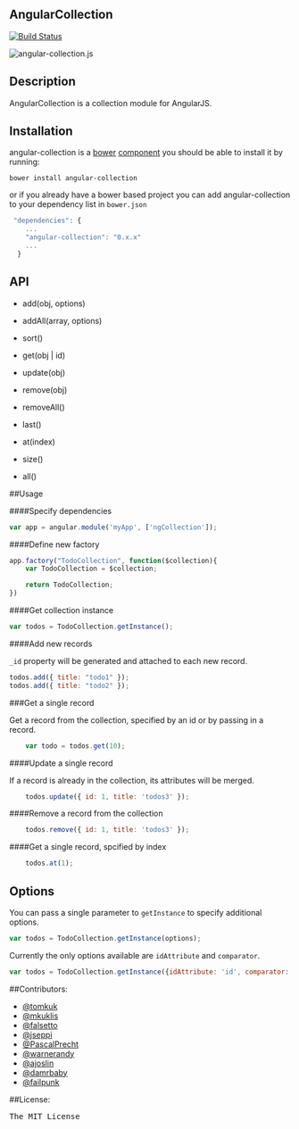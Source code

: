 ## AngularCollection

[![Build Status](https://travis-ci.org/tomkuk/angular-collection.png?branch=master)](https://travis-ci.org/tomkuk/angular-collection)

![angular-collection.js](http://i46.tinypic.com/726m80.jpg)

## Description

AngularCollection is a collection module for AngularJS.

## Installation

angular-collection is a [bower](https://github.com/twitter/bower) [component](http://sindresorhus.com/bower-components/) you should be able to install it by running:

`bower install angular-collection`

or if you already have a bower based project you can add angular-collection to your dependency list in `bower.json`

```js
 "dependencies": {
    ...
    "angular-collection": "0.x.x"
    ...
  }
```

## API

+ add(obj, options)

+ addAll(array, options)

+ sort()

+ get(obj | id)

+ update(obj)

+ remove(obj)

+ removeAll()

+ last()

+ at(index)

+ size()

+ all()

##Usage

####Specify dependencies

```js
var app = angular.module('myApp', ['ngCollection']);
```

####Define new factory

```js
app.factory("TodoCollection", function($collection){
	var TodoCollection = $collection;

	return TodoCollection;
})
```

####Get collection instance

```js
var todos = TodoCollection.getInstance();
```

####Add new records

`_id` property will be generated and attached to each new record.

```js
todos.add({ title: "todo1" });
todos.add({ title: "todo2" });
```

###Get a single record

Get a record from the collection, specified by an id or by passing in a record.

```js
	var todo = todos.get(10);
```

####Update a single record

If a record is already in the collection, its attributes will be merged.

```js
	todos.update({ id: 1, title: 'todos3' });
```

####Remove a record from the collection

```js
	todos.remove({ id: 1, title: 'todos3' });
```

####Get a single record, spcified by index

```js
	todos.at(1);
```

## Options

You can pass a single parameter to `getInstance` to specify additional options.

```js
var todos = TodoCollection.getInstance(options);
```
Currently the only options available are `idAttribute` and `comparator`.

```js
var todos = TodoCollection.getInstance({idAttribute: 'id', comparator: '-created_at'});
```

##Contributors:

* [@tomkuk](http://github.com/tomkuk)
* [@mkuklis](http://github.com/mkuklis)
* [@falsetto](http://github.com/falsetto)
* [@jseppi](https://github.com/jseppi)
* [@PascalPrecht](https://github.com/PascalPrecht)
* [@warnerandy](https://github.com/warnerandy)
* [@ajoslin](https://github.com/ajoslin)
* [@damrbaby](https://github.com/damrbaby)
* [@failpunk](https://github.com/failpunk)


##License:
<pre>
The MIT License
</pre>
